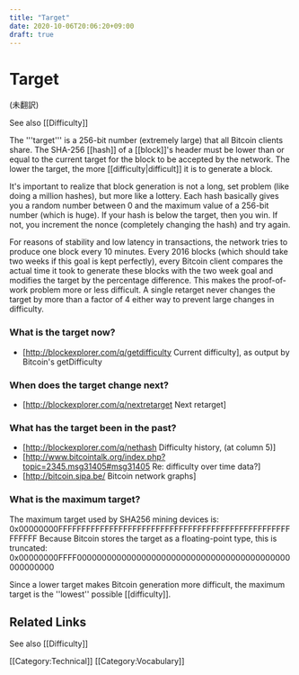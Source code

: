 ```yaml
---
title: "Target"
date: 2020-10-06T20:06:20+09:00
draft: true
---
```


# Target

(未翻訳)

See also [[Difficulty]]

The '''target''' is a 256-bit number (extremely large) that all Bitcoin clients share. The SHA-256 [[hash]] of a [[block]]'s header must be lower than or equal to the current target for the block to be accepted by the network. The lower the target, the more [[difficulty|difficult]] it is to generate a block.

It's important to realize that block generation is not a long, set problem (like doing a million hashes), but more like a lottery. Each hash basically gives you a random number between 0 and the maximum value of a 256-bit number (which is huge). If your hash is below the target, then you win. If not, you increment the nonce (completely changing the hash) and try again. 

For reasons of stability and low latency in transactions, the network tries to produce one block every 10 minutes. Every 2016 blocks (which should take two weeks if this goal is kept perfectly), every Bitcoin client compares the actual time it took to generate these blocks with the two week goal and modifies the target by the percentage difference. This makes the proof-of-work problem more or less difficult. A single retarget never changes the target by more than a factor of 4 either way to prevent large changes in difficulty.

### What is the target now?
* [http://blockexplorer.com/q/getdifficulty Current difficulty], as output by Bitcoin's getDifficulty

### When does the target change next?

* [http://blockexplorer.com/q/nextretarget Next retarget]

### What has the target been in the past?

* [http://blockexplorer.com/q/nethash Difficulty history, (at column 5)]
* [http://www.bitcointalk.org/index.php?topic=2345.msg31405#msg31405 Re: difficulty over time data?]
* [http://bitcoin.sipa.be/ Bitcoin network graphs] 

### What is the maximum target?
The maximum target used by SHA256 mining devices is:
 0x00000000FFFFFFFFFFFFFFFFFFFFFFFFFFFFFFFFFFFFFFFFFFFFFFFFFFFFFFFF
Because Bitcoin stores the target as a floating-point type, this is truncated:
 0x00000000FFFF0000000000000000000000000000000000000000000000000000

Since a lower target makes Bitcoin generation more difficult, the maximum target is the ''lowest'' possible [[difficulty]].

## Related Links
See also [[Difficulty]]

[[Category:Technical]]
[[Category:Vocabulary]]
